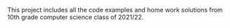 This project includes all the code examples and home work solutions from 10th grade
computer science class of 2021/22.
